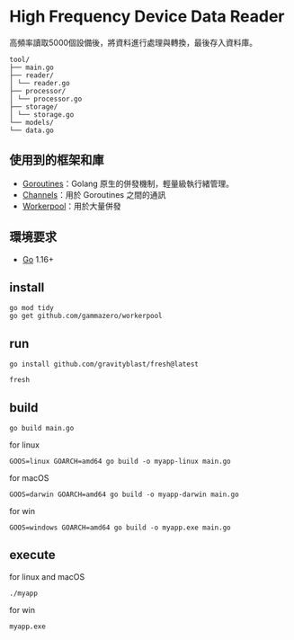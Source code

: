 # High Frequency Device Data Reader

高頻率讀取5000個設備後，將資料進行處理與轉換，最後存入資料庫。

```
tool/
├── main.go
├── reader/
│ └── reader.go
├── processor/
│ └── processor.go
├── storage/
│ └── storage.go
└── models/
└── data.go
```

## 使用到的框架和庫

- [Goroutines](https://tour.golang.org/concurrency/1)：Golang 原生的併發機制，輕量級執行緒管理。
- [Channels](https://tour.golang.org/concurrency/2)：用於 Goroutines 之間的通訊
- [Workerpool](github.com/gammazero/workerpool)：用於大量併發

## 環境要求

- [Go](https://golang.org/dl/) 1.16+

## install

```
go mod tidy
go get github.com/gammazero/workerpool
```

## run

```
go install github.com/gravityblast/fresh@latest
```

```
fresh
```

## build

```
go build main.go
```


for linux
```
GOOS=linux GOARCH=amd64 go build -o myapp-linux main.go
```


for macOS

```
GOOS=darwin GOARCH=amd64 go build -o myapp-darwin main.go
```

for win

```
GOOS=windows GOARCH=amd64 go build -o myapp.exe main.go
```

## execute

for linux and macOS

```
./myapp
```

for win

```
myapp.exe
```
